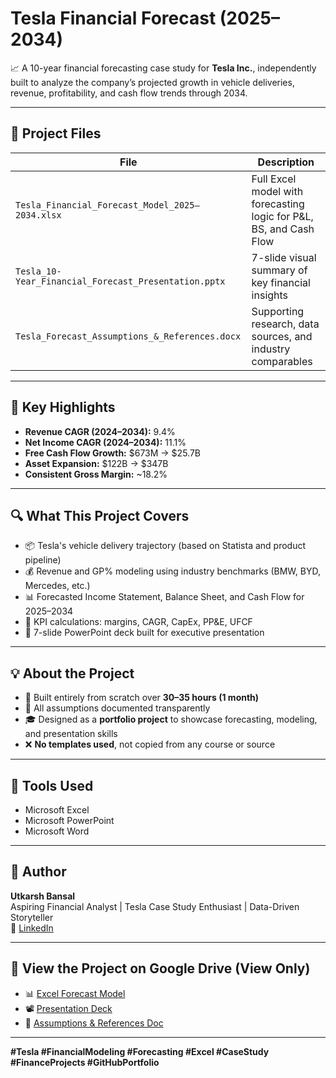 # Tesla Financial Forecast (2025–2034)

📈 A 10-year financial forecasting case study for **Tesla Inc.**, independently built to analyze the company’s projected growth in vehicle deliveries, revenue, profitability, and cash flow trends through 2034.

---

## 📁 Project Files

| File | Description |
|------|-------------|
| `Tesla_Financial_Forecast_Model_2025–2034.xlsx` | Full Excel model with forecasting logic for P&L, BS, and Cash Flow |
| `Tesla_10-Year_Financial_Forecast_Presentation.pptx` | 7-slide visual summary of key financial insights |
| `Tesla_Forecast_Assumptions_&_References.docx` | Supporting research, data sources, and industry comparables |

---

## 📌 Key Highlights

- **Revenue CAGR (2024–2034):** 9.4%  
- **Net Income CAGR (2024–2034):** 11.1%  
- **Free Cash Flow Growth:** $673M → $25.7B  
- **Asset Expansion:** $122B → $347B  
- **Consistent Gross Margin:** ~18.2%

---

## 🔍 What This Project Covers

- 📦 Tesla's vehicle delivery trajectory (based on Statista and product pipeline)
- 💰 Revenue and GP% modeling using industry benchmarks (BMW, BYD, Mercedes, etc.)
- 📊 Forecasted Income Statement, Balance Sheet, and Cash Flow for 2025–2034
- 📌 KPI calculations: margins, CAGR, CapEx, PP&E, UFCF
- 🎯 7-slide PowerPoint deck built for executive presentation

---

## 💡 About the Project

- 🔨 Built entirely from scratch over **30–35 hours (1 month)**
- 📄 All assumptions documented transparently
- 🎓 Designed as a **portfolio project** to showcase forecasting, modeling, and presentation skills
- ❌ **No templates used**, not copied from any course or source

---

## 🧰 Tools Used

- Microsoft Excel  
- Microsoft PowerPoint  
- Microsoft Word  

---

## 👤 Author

**Utkarsh Bansal**  
Aspiring Financial Analyst | Tesla Case Study Enthusiast | Data-Driven Storyteller  
📧 [LinkedIn](https://www.linkedin.com/in/utkarsh-bansal-402b93249/)

---

## 📎 View the Project on Google Drive (View Only)

- 📊 [Excel Forecast Model](https://docs.google.com/spreadsheets/d/1D1dZX01SfDdPyHAuz-6AHMYq_0giJNTk)  
- 📽️ [Presentation Deck](https://docs.google.com/presentation/d/1SiFion92aJBLiI6OPKEqXvEHnlTQyxM0)  
- 📄 [Assumptions & References Doc](https://docs.google.com/document/d/1qTeMFQpL-7VfqmcdcRls0jbnPBQGV2WJ)

---

**#Tesla #FinancialModeling #Forecasting #Excel #CaseStudy #FinanceProjects #GitHubPortfolio**
